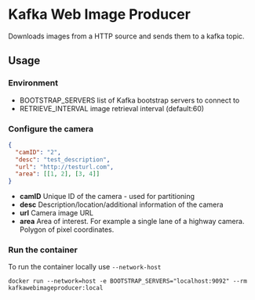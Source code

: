 # Kafka Web Image Producer

Downloads images from a HTTP source and sends them to a kafka topic.

## Usage

### Environment

- BOOTSTRAP_SERVERS list of Kafka bootstrap servers to connect to
- RETRIEVE_INTERVAL image retrieval interval (default:60)

### Configure the camera

```json
{
  "camID": "2",
  "desc": "test_description",
  "url": "http://testurl.com",
  "area": [[1, 2], [3, 4]]
}
```

- **camID** Unique ID of the camera - used for partitioning
- **desc** Description/location/additional information of the camera
- **url** Camera image URL
- **area** Area of interest. For example a single lane of a highway camera. Polygon of pixel coordinates.


### Run the container

To run the container locally use `--network-host`

```shell
docker run --network=host -e BOOTSTRAP_SERVERS="localhost:9092" --rm kafkawebimageproducer:local
```
